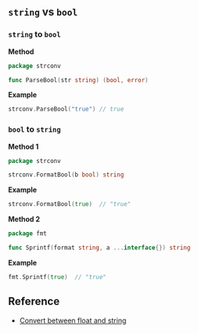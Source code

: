 ## `string` vs `bool`

### `string` to `bool`

**Method**
```go
package strconv

func ParseBool(str string) (bool, error)
```

**Example**
```go
strconv.ParseBool("true") // true
```

### `bool` to `string`

**Method 1**
```go
package strconv

strconv.FormatBool(b bool) string
```

**Example**
```go
strconv.FormatBool(true)  // "true"
```

**Method 2**
```go
package fmt

func Sprintf(format string, a ...interface{}) string
```

**Example**
```go
fmt.Sprintf(true)  // "true"
```

## Reference

- [Convert between float and string](https://yourbasic.org/golang/convert-string-to-float/)